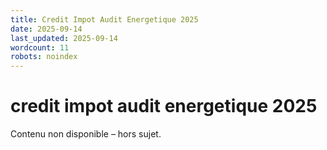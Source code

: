 ```yaml
---
title: Credit Impot Audit Energetique 2025
date: 2025-09-14
last_updated: 2025-09-14
wordcount: 11
robots: noindex
---
```


# credit impot audit energetique 2025

Contenu non disponible – hors sujet.